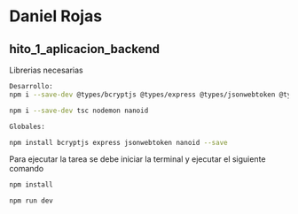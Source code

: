 # Daniel Rojas
## hito_1_aplicacion_backend


Librerias necesarias



```bash
Desarrollo:
npm i --save-dev @types/bcryptjs @types/express @types/jsonwebtoken @types/node pkgroll tsx typescript

npm i --save-dev tsc nodemon nanoid

Globales:

npm install bcryptjs express jsonwebtoken nanoid --save

```
Para ejecutar la tarea se debe iniciar la terminal y ejecutar el siguiente comando

```bash
npm install

npm run dev
```